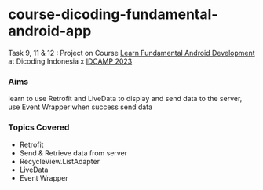 # course-dicoding-fundamental-android-app
Task 9, 11 & 12 : Project on Course [Learn Fundamental Android Development](https://www.dicoding.com/academies/14) at Dicoding Indonesia x [IDCAMP 2023](https://idcamp.ioh.co.id/)

### Aims
learn to use Retrofit and LiveData to display and send data to the server,
use Event Wrapper when success send data

### Topics Covered
- Retrofit
- Send & Retrieve data from server
- RecycleView.ListAdapter
- LiveData
- Event Wrapper
